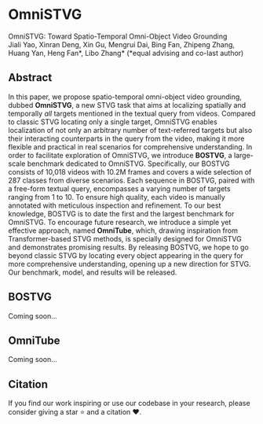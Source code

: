 # OmniSTVG
OmniSTVG: Toward Spatio-Temporal Omni-Object Video Grounding\
Jiali Yao, Xinran Deng, Xin Gu, Mengrui Dai, Bing Fan, Zhipeng Zhang, Huang Yan, Heng Fan*, Libo Zhang* (*equal advising and co-last author)
## Abstract
In this paper, we propose spatio-temporal omni-object video grounding, dubbed **OmniSTVG**, a new STVG task that aims at localizing spatially and temporally *all* targets mentioned in the textual query from videos. Compared to classic STVG locating only a single target, OmniSTVG enables localization of not only an arbitrary number of text-referred targets but also their interacting counterparts in the query from the video, making it more flexible and practical in real scenarios for comprehensive understanding. In order to facilitate exploration of OmniSTVG, we introduce **BOSTVG**, a large-scale benchmark dedicated to OmniSTVG. Specifically, our BOSTVG consists of 10,018 videos with 10.2M frames and covers a wide selection of 287 classes from diverse scenarios. Each sequence in BOSTVG, paired with a free-form textual query, encompasses a varying number of targets ranging from 1 to 10. To ensure high quality, each video is manually annotated with meticulous inspection and refinement. To our best knowledge, BOSTVG is to date the first and the largest benchmark for OmniSTVG. To encourage future research, we introduce a simple yet effective approach, named **OmniTube**, which, drawing inspiration from Transformer-based STVG methods, is specially designed for OmniSTVG and demonstrates promising results. By releasing BOSTVG, we hope to go beyond classic STVG by locating every object appearing in the query for more comprehensive understanding, opening up a new direction for STVG. Our benchmark, model, and results will be released.

## BOSTVG
Coming soon...
## OmniTube
Coming soon...
## Citation
If you find our work inspiring or use our codebase in your research, please consider giving a star ⭐ and a citation ❤️.
